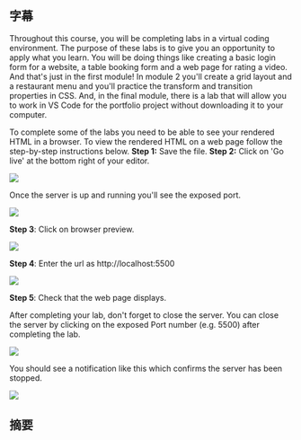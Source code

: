 ## 字幕
Throughout this course, you will be completing labs in a virtual coding environment. The purpose of these labs is to give you an opportunity to apply what you learn. You will be doing things like creating a basic login form for a website, a table booking form and a web page for rating a video. And that's just in the first module! In module 2 you'll create a grid layout and a restaurant menu and you'll practice the transform and transition properties in CSS. And, in the final module, there is a lab that will allow you to work in VS Code for the portfolio project without downloading it to your computer.

To complete some of the labs you need to be able to see your rendered HTML in a browser. To view the rendered HTML on a web page follow the step-by-step instructions below. **Step 1:** Save the file. **Step 2:** Click on 'Go live' at the bottom right of your editor.

![](https://d3c33hcgiwev3.cloudfront.net/imageAssetProxy.v1/HUEi7N-VQay6dE_ae9qs0A_0d7590fe7b204d1bb3e0e833e8ce5ea1_picture1.png?expiry=1704499200000&hmac=zZ6De3DSEgwd0OAMiO2NZpDIGMKbJTTCDwYir_372RI)

Once the server is up and running you'll see the exposed port.

![](https://d3c33hcgiwev3.cloudfront.net/imageAssetProxy.v1/UNpHXlyCTWyAZuPB3mJmpg_847c8201bdbe41d7a8ca83ef268d15a1_picture2.jpeg?expiry=1704499200000&hmac=lPK5whwJGhiX3xfCOarxFIC_KWEBN4weIzUGMy_zoos)

**Step 3**: Click on browser preview.

![](https://d3c33hcgiwev3.cloudfront.net/imageAssetProxy.v1/56jYvLz9RDWY5YmWAyIRcQ_957a4bd7d1af49509237f452e849b5a1_picture3.jpg?expiry=1704499200000&hmac=xPxPq9gX7ZBTLC8ar-myYVtH1PsJV0ZTNPoNEJJjFFo)

**Step 4**: Enter the url as http://localhost:5500

![](https://d3c33hcgiwev3.cloudfront.net/imageAssetProxy.v1/1n3Up3ABS6S2HA8ciVOwWA_dc1dd7e333074e8da5919b6bb6b7aea1_picture4.jpeg?expiry=1704499200000&hmac=hXbA3GjjwED7R2W70-c9f5duCetA7--ynI-44XkCYz8)

**Step 5**: Check that the web page displays.

After completing your lab, don't forget to close the server. You can close the server by clicking on the exposed Port number (e.g. 5500) after completing the lab.

![](https://d3c33hcgiwev3.cloudfront.net/imageAssetProxy.v1/3R0yau5NSeKADweB1VOGpA_c6a58e9d6b2b42fcb902349fc0f93ba1_picture2.jpeg?expiry=1704499200000&hmac=__C29dVMC5DwOokxmuZg8OatiUlbFJKKVxA9PLdPQyc)

You should see a notification like this which confirms the server has been stopped.

![](https://d3c33hcgiwev3.cloudfront.net/imageAssetProxy.v1/eRDeTh3iTg2Ov35WzWdVFQ_8be60b9c3d454225af38aa18cfd71da1_picture5.png?expiry=1704499200000&hmac=VAobscSNF9LipI5HcclAKZqIaJYkA0oRSuTky0xhn6M)

## 摘要